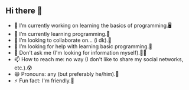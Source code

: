 ## Hi there 👋

- 🔭 I’m currently working on learning the basics of programming.🖥
- 🌱 I’m currently learning programming.🔌
- 👯 I’m looking to collaborate on... (i dk).🤷
- 🤔 I’m looking for help with learning basic programming.🙇
- 💬 Don't ask me (I'm looking for information myself).👨‍🏫
- 📫 How to reach me: no way (I don't like to share my social networks, etc.).😰
- 😄 Pronouns: any (but preferably he/him).🙂
- ⚡ Fun fact: I'm friendly.🫰
